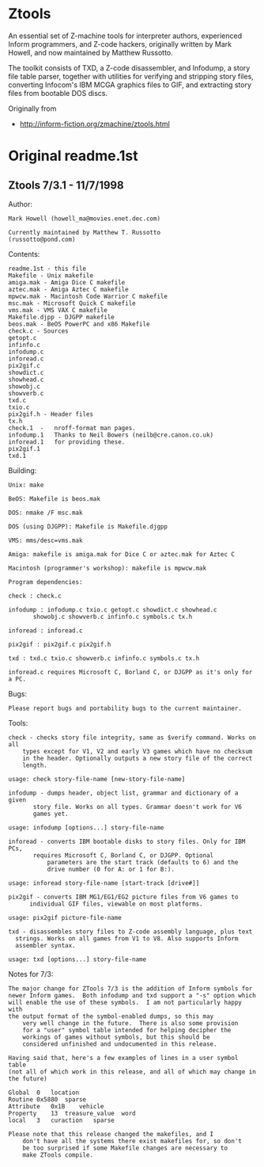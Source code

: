 # Ztools

An essential set of Z-machine tools for interpreter authors, experienced Inform programmers, and Z-code hackers, originally written by Mark Howell, and now maintained by Matthew Russotto.

The toolkit consists of TXD, a Z-code disassembler, and Infodump, a story file table parser, together with utilities for verifying and stripping story files, converting Infocom's IBM MCGA graphics files to GIF, and extracting story files from bootable DOS discs.

Originally from
- http://inform-fiction.org/zmachine/ztools.html

# Original readme.1st

Ztools 7/3.1 - 11/7/1998
------------------------

Author:

    Mark Howell (howell_ma@movies.enet.dec.com)

    Currently maintained by Matthew T. Russotto
    (russotto@pond.com)

Contents:

    readme.1st - this file
    Makefile - Unix makefile
    amiga.mak - Amiga Dice C makefile
    aztec.mak - Amiga Aztec C makefile
    mpwcw.mak - Macintosh Code Warrior C makefile
    msc.mak - Microsoft Quick C makefile
    vms.mak - VMS VAX C makefile
    Makefile.djpp - DJGPP makefile
    beos.mak - BeOS PowerPC and x86 Makefile
    check.c - Sources
    getopt.c
    infinfo.c
    infodump.c
    inforead.c
    pix2gif.c
    showdict.c
    showhead.c
    showobj.c
    showverb.c
    txd.c
    txio.c
    pix2gif.h - Header files
    tx.h
    check.1  -   nroff-format man pages.  
    infodump.1   Thanks to Neil Bowers (neilb@cre.canon.co.uk) 
    inforead.1   for providing these.
    pix2gif.1 
    txd.1

Building:

    Unix: make

    BeOS: Makefile is beos.mak

    DOS: nmake /F msc.mak

    DOS (using DJGPP): Makefile is Makefile.djgpp

    VMS: mms/desc=vms.mak

    Amiga: makefile is amiga.mak for Dice C or aztec.mak for Aztec C

    Macintosh (programmer's workshop): makefile is mpwcw.mak

    Program dependencies:

	check : check.c

	infodump : infodump.c txio.c getopt.c showdict.c showhead.c
		   showobj.c showverb.c infinfo.c symbols.c tx.h

	inforead : inforead.c

	pix2gif : pix2gif.c pix2gif.h

	txd : txd.c txio.c showverb.c infinfo.c symbols.c tx.h

    inforead.c requires Microsoft C, Borland C, or DJGPP as it's only for a PC.

Bugs:

    Please report bugs and portability bugs to the current maintainer.

Tools:

    check - checks story file integrity, same as $verify command. Works on all
	    types except for V1, V2 and early V3 games which have no checksum
	    in the header. Optionally outputs a new story file of the correct
	    length.

	usage: check story-file-name [new-story-file-name]

    infodump - dumps header, object list, grammar and dictionary of a given
	       story file. Works on all types. Grammar doesn't work for V6
	       games yet.

	usage: infodump [options...] story-file-name

    inforead - converts IBM bootable disks to story files. Only for IBM PCs,
	       requires Microsoft C, Borland C, or DJGPP. Optional
               parameters are the start track (defaults to 6) and the
               drive number (0 for A: or 1 for B:).

	usage: inforead story-file-name [start-track [drive#]]

    pix2gif - converts IBM MG1/EG1/EG2 picture files from V6 games to
	      individual GIF files, viewable on most platforms.

	usage: pix2gif picture-file-name

    txd - disassembles story files to Z-code assembly language, plus text
	  strings. Works on all games from V1 to V8. Also supports Inform
	  assembler syntax.

	usage: txd [options...] story-file-name

Notes for 7/3:
	
	The major change for ZTools 7/3 is the addition of Inform symbols for
	newer Inform games.  Both infodump and txd support a "-s" option which
	will enable the use of these symbols.  I am not particularly happy with
	the output format of the symbol-enabled dumps, so this may
        very well change in the future.  There is also some provision
        for a "user" symbol table intended for helping decipher the
        workings of games without symbols, but this should be
        considered unfinished and undocumented in this release. 
	
	Having said that, here's a few examples of lines in a user symbol table
	(not all of which work in this release, and all of which may change in
	the future)
	
	Global	0	location
	Routine 0x5880	sparse
	Attribute	0x1B	vehicle
	Property	13	treasure_value	word
	local	3	curaction	sparse
	
	Please note that this release changed the makefiles, and I
        don't have all the systems there exist makefiles for, so don't
        be too surprised if some Makefile changes are necessary to
        make ZTools compile. 
	

